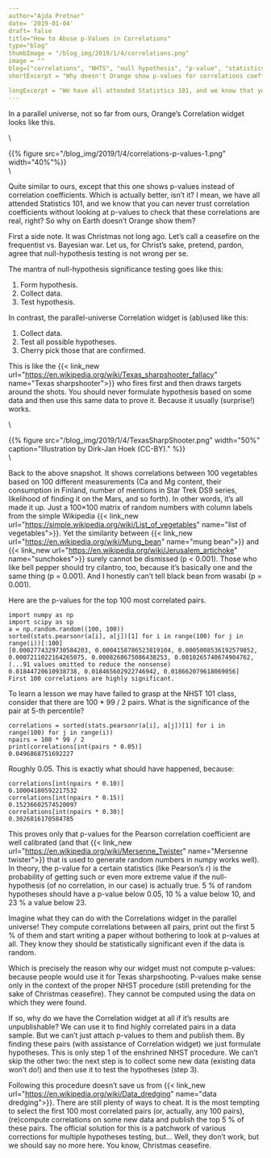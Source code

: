 ```yaml
---
author="Ajda Pretnar"
date= '2019-01-04'
draft= false
title="How to Abuse p-Values in Correlations"
type="blog"
thumbImage = "/blog_img/2019/1/4/correlations.png"
image = ""
blog=["correlations", "NHTS", "null hypothesis", "p-value", "statistics"]
shortExcerpt = "Why doesn't Orange show p-values for correlations coefficients? To save you from data dredging and Texas sharpshooter fallacy..."

longExcerpt = "We have all attended Statistics 101, and we know that you can never trust correlation coefficients without looking at p-values to check that these correlations are real, right? So why on Earth doesn’t Orange show them?"
---
```


In a parallel universe, not so far from ours, Orange’s Correlation widget looks like this.

\


{{% figure src="/blog_img/2019/1/4/correlations-p-values-1.png" width="40%"%}}
\
\

Quite similar to ours, except that this one shows p-values instead of correlation coefficients. Which is actually better, isn’t it? I mean, we have all attended Statistics 101, and we know that you can never trust correlation coefficients without looking at p-values to check that these correlations are real, right? So why on Earth doesn’t Orange show them?

First a side note. It was Christmas not long ago. Let’s call a ceasefire on the frequentist vs. Bayesian war. Let us, for Christ’s sake, pretend, pardon, agree that null-hypothesis testing is not wrong per se.

The mantra of null-hypothesis significance testing goes like this:

1. Form hypothesis.
2. Collect data.
3. Test hypothesis.

In contrast, the parallel-universe Correlation widget is (ab)used like this:

1. Collect data.
2. Test all possible hypotheses.
3. Cherry pick those that are confirmed.

This is like the {{< link_new url="https://en.wikipedia.org/wiki/Texas_sharpshooter_fallacy" name="Texas sharpshooter">}} who fires first and then draws targets around the shots. You should never formulate hypothesis based on some data and then use this same data to prove it. Because it usually (surprise!) works.

\


{{% figure src="/blog_img/2019/1/4/TexasSharpShooter.png" width="50%" caption="Illustration by Dirk-Jan Hoek (CC-BY)." %}}
\
\

 

Back to the above snapshot. It shows correlations between 100 vegetables based on 100 different measurements (Ca and Mg content, their consumption in Finland, number of mentions in Star Trek DS9 series, likelihood of finding it on the Mars, and so forth). In other words, it’s all made it up. Just a 100×100 matrix of random numbers with column labels from the simple Wikipedia {{< link_new url="https://simple.wikipedia.org/wiki/List_of_vegetables" name="list of vegetables">}}. Yet the similarity between {{< link_new url="https://en.wikipedia.org/wiki/Mung_bean" name="mung bean">}} and {{< link_new url="https://en.wikipedia.org/wiki/Jerusalem_artichoke" name="sunchokes">}} surely cannot be dismissed (p < 0.001). Those who like bell pepper should try cilantro, too, because it’s basically one and the same thing (p = 0.001). And I honestly can’t tell black bean from wasabi (p = 0.001).

Here are the p-values for the top 100 most correlated pairs.

	import numpy as np
	import scipy as sp
	a = np.random.random((100, 100))
	sorted(stats.pearsonr(a[i], a[j])[1] for i in range(100) for j in range(i))[:100]
	[0.0002774329730584203, 0.0004158786523819104, 0.0005008536192579852,
	0.0007211022164265075, 0.0008268675086438253, 0.0010265740674904762,
	(...91 values omitted to reduce the nonsense)
	0.01844720610938738, 0.018465602922746942, 0.018662079618069056]
	First 100 correlations are highly significant.

To learn a lesson we may have failed to grasp at the NHST 101 class, consider that there are 100 * 99 / 2 pairs. What is the significance of the pair at 5-th percentile?

	correlations = sorted(stats.pearsonr(a[i], a[j])[1] for i in range(100) for j in range(i))
	npairs = 100 * 99 / 2
	print(correlations[int(pairs * 0.05)]
	0.0496868751692227

Roughly 0.05. This is exactly what should have happened, because:

	correlations[int(npairs * 0.10)]
	0.10004180592217532
	correlations[int(npairs * 0.15)]
	0.15236602574520097
	correlations[int(npairs * 0.30)]
	0.3026816170584785
This proves only that p-values for the Pearson correlation coefficient are well calibrated (and that {{< link_new url="https://en.wikipedia.org/wiki/Mersenne_Twister" name="Mersenne twister">}} that is used to generate random numbers in numpy works well). In theory, the p-value for a certain statistics (like Pearson’s r) is the probability of getting such or even more extreme value if the null-hypothesis (of no correlation, in our case) is actually true. 5 % of random hypotheses should have a p-value below 0.05, 10 % a value below 10, and 23 % a value below 23.

Imagine what they can do with the Correlations widget in the parallel universe! They compute correlations between all pairs, print out the first 5 % of them and start writing a paper without bothering to look at p-values at all. They know they should be statistically significant even if the data is random.

Which is precisely the reason why our widget must not compute p-values: because people would use it for Texas sharpshooting. P-values make sense only in the context of the proper NHST procedure (still pretending for the sake of Christmas ceasefire). They cannot be computed using the data on which they were found.

If so, why do we have the Correlation widget at all if it’s results are unpublishable? We can use it to find highly correlated pairs in a data sample. But we can’t just attach p-values to them and publish them. By finding these pairs (with assistance of Correlation widget) we just formulate hypotheses. This is only step 1 of the enshrined NHST procedure. We can’t skip the other two: the next step is to collect some new data (existing data won’t do!) and then use it to test the hypotheses (step 3).

Following this procedure doesn’t save us from {{< link_new url="https://en.wikipedia.org/wiki/Data_dredging" name="data dredging">}}. There are still plenty of ways to cheat. It is the most tempting to select the first 100 most correlated pairs (or, actually, any 100 pairs), (re)compute correlations on some new data and publish the top 5 % of these pairs. The official solution for this is a patchwork of various corrections for multiple hypotheses testing, but… Well, they don’t work, but we should say no more here. You know, Christmas ceasefire.
